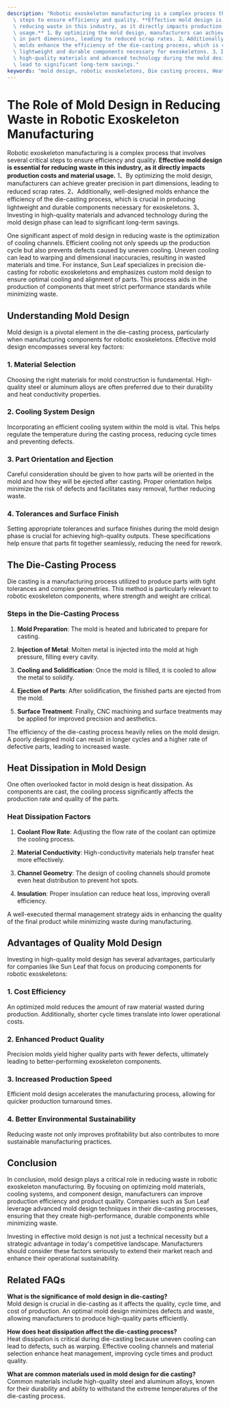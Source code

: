 ```yaml
---
description: "Robotic exoskeleton manufacturing is a complex process that involves several critical\
  \ steps to ensure efficiency and quality. **Effective mold design is essential for\
  \ reducing waste in this industry, as it directly impacts production costs and material\
  \ usage.** 1、By optimizing the mold design, manufacturers can achieve greater precision\
  \ in part dimensions, leading to reduced scrap rates. 2、Additionally, well-designed\
  \ molds enhance the efficiency of the die-casting process, which is crucial in producing\
  \ lightweight and durable components necessary for exoskeletons. 3、Investing in\
  \ high-quality materials and advanced technology during the mold design phase can\
  \ lead to significant long-term savings."
keywords: "mold design, robotic exoskeletons, Die casting process, Heat dissipation performance"
---
```

# The Role of Mold Design in Reducing Waste in Robotic Exoskeleton Manufacturing

Robotic exoskeleton manufacturing is a complex process that involves several critical steps to ensure efficiency and quality. **Effective mold design is essential for reducing waste in this industry, as it directly impacts production costs and material usage.** 1、By optimizing the mold design, manufacturers can achieve greater precision in part dimensions, leading to reduced scrap rates. 2、Additionally, well-designed molds enhance the efficiency of the die-casting process, which is crucial in producing lightweight and durable components necessary for exoskeletons. 3、Investing in high-quality materials and advanced technology during the mold design phase can lead to significant long-term savings.

One significant aspect of mold design in reducing waste is the optimization of cooling channels. Efficient cooling not only speeds up the production cycle but also prevents defects caused by uneven cooling. Uneven cooling can lead to warping and dimensional inaccuracies, resulting in wasted materials and time. For instance, Sun Leaf specializes in precision die-casting for robotic exoskeletons and emphasizes custom mold design to ensure optimal cooling and alignment of parts. This process aids in the production of components that meet strict performance standards while minimizing waste.

## **Understanding Mold Design**

Mold design is a pivotal element in the die-casting process, particularly when manufacturing components for robotic exoskeletons. Effective mold design encompasses several key factors:

### **1. Material Selection**

Choosing the right materials for mold construction is fundamental. High-quality steel or aluminum alloys are often preferred due to their durability and heat conductivity properties.

### **2. Cooling System Design**

Incorporating an efficient cooling system within the mold is vital. This helps regulate the temperature during the casting process, reducing cycle times and preventing defects.

### **3. Part Orientation and Ejection**

Careful consideration should be given to how parts will be oriented in the mold and how they will be ejected after casting. Proper orientation helps minimize the risk of defects and facilitates easy removal, further reducing waste.

### **4. Tolerances and Surface Finish**

Setting appropriate tolerances and surface finishes during the mold design phase is crucial for achieving high-quality outputs. These specifications help ensure that parts fit together seamlessly, reducing the need for rework.

## **The Die-Casting Process**

Die casting is a manufacturing process utilized to produce parts with tight tolerances and complex geometries. This method is particularly relevant to robotic exoskeleton components, where strength and weight are critical.

### **Steps in the Die-Casting Process**

1. **Mold Preparation**: The mold is heated and lubricated to prepare for casting.
   
2. **Injection of Metal**: Molten metal is injected into the mold at high pressure, filling every cavity.

3. **Cooling and Solidification**: Once the mold is filled, it is cooled to allow the metal to solidify.

4. **Ejection of Parts**: After solidification, the finished parts are ejected from the mold.

5. **Surface Treatment**: Finally, CNC machining and surface treatments may be applied for improved precision and aesthetics.

The efficiency of the die-casting process heavily relies on the mold design. A poorly designed mold can result in longer cycles and a higher rate of defective parts, leading to increased waste.

## **Heat Dissipation in Mold Design**

One often overlooked factor in mold design is heat dissipation. As components are cast, the cooling process significantly affects the production rate and quality of the parts. 

### **Heat Dissipation Factors**

1. **Coolant Flow Rate**: Adjusting the flow rate of the coolant can optimize the cooling process.

2. **Material Conductivity**: High-conductivity materials help transfer heat more effectively.

3. **Channel Geometry**: The design of cooling channels should promote even heat distribution to prevent hot spots.

4. **Insulation**: Proper insulation can reduce heat loss, improving overall efficiency.

A well-executed thermal management strategy aids in enhancing the quality of the final product while minimizing waste during manufacturing.

## **Advantages of Quality Mold Design**

Investing in high-quality mold design has several advantages, particularly for companies like Sun Leaf that focus on producing components for robotic exoskeletons:

### **1. Cost Efficiency**

An optimized mold reduces the amount of raw material wasted during production. Additionally, shorter cycle times translate into lower operational costs.

### **2. Enhanced Product Quality**

Precision molds yield higher quality parts with fewer defects, ultimately leading to better-performing exoskeleton components.

### **3. Increased Production Speed**

Efficient mold design accelerates the manufacturing process, allowing for quicker production turnaround times.

### **4. Better Environmental Sustainability**

Reducing waste not only improves profitability but also contributes to more sustainable manufacturing practices.

## **Conclusion**

In conclusion, mold design plays a critical role in reducing waste in robotic exoskeleton manufacturing. By focusing on optimizing mold materials, cooling systems, and component design, manufacturers can improve production efficiency and product quality. Companies such as Sun Leaf leverage advanced mold design techniques in their die-casting processes, ensuring that they create high-performance, durable components while minimizing waste. 

Investing in effective mold design is not just a technical necessity but a strategic advantage in today's competitive landscape. Manufacturers should consider these factors seriously to extend their market reach and enhance their operational sustainability.

## Related FAQs

**What is the significance of mold design in die-casting?**  
Mold design is crucial in die-casting as it affects the quality, cycle time, and cost of production. An optimal mold design minimizes defects and waste, allowing manufacturers to produce high-quality parts efficiently.

**How does heat dissipation affect the die-casting process?**  
Heat dissipation is critical during die-casting because uneven cooling can lead to defects, such as warping. Effective cooling channels and material selection enhance heat management, improving cycle times and product quality.

**What are common materials used in mold design for die casting?**  
Common materials include high-quality steel and aluminum alloys, known for their durability and ability to withstand the extreme temperatures of the die-casting process.
